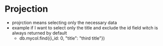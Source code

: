 # Projection
- projrction means selecting only the necessary data
- example if I want to select only the title and exclude the id field witch is always returned by default
    - db.mycol.find({i_id: 0, "title": "third title"})